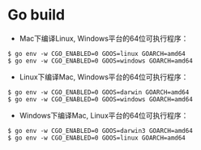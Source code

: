 # Go build

- Mac下编译Linux, Windows平台的64位可执行程序：
```shell
$ go env -w CGO_ENABLED=0 GOOS=linux GOARCH=amd64
$ go env -w CGO_ENABLED=0 GOOS=windows GOARCH=amd64
```


- Linux下编译Mac, Windows平台的64位可执行程序：
```shell
$ go env -w CGO_ENABLED=0 GOOS=darwin GOARCH=amd64 
$ go env -w CGO_ENABLED=0 GOOS=windows GOARCH=amd64 
```


- Windows下编译Mac, Linux平台的64位可执行程序：
```shell
$ go env -w CGO_ENABLED=0 GOOS=darwin3 GOARCH=amd64 
$ go env -w CGO_ENABLED=0 GOOS=linux GOARCH=amd64 
```